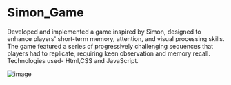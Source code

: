 # Simon_Game
Developed and implemented a game inspired by Simon, designed to enhance players' short-term memory, attention, and visual processing skills. The game featured a series of progressively challenging sequences that players had to replicate, requiring keen observation and memory recall. Technologies used- Html,CSS and JavaScript.

![image](https://github.com/Atishay24122002/Simon_Game/assets/133106578/30c9f900-4140-49c3-8e9c-704c5fdb4a2f)
